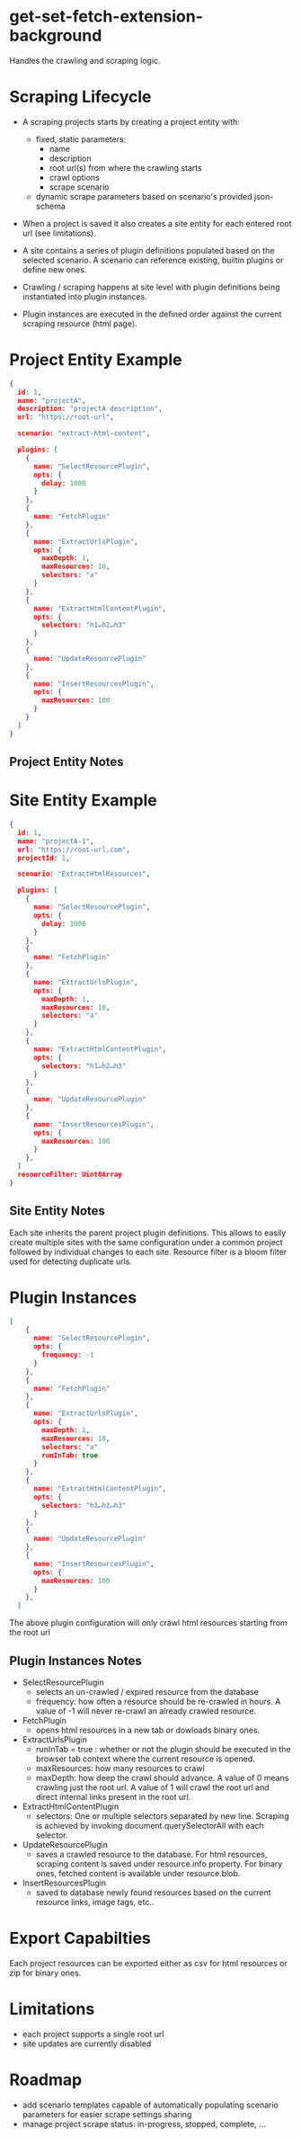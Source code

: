 # get-set-fetch-extension-background

Handles the crawling and scraping logic.

# Scraping Lifecycle
- A scraping projects starts by creating a project entity with:
  - fixed, static parameters:
    - name
    - description
    - root url(s) from where the crawling starts
    - crawl options
    - scrape scenario
  - dynamic scrape parameters based on scenario's provided json-schema

- When a project is saved it also creates a site entity for each entered root url (see limitations).
- A site contains a series of plugin definitions populated based on the selected scenario. A scenario can reference existing, builtin plugins or define new ones.
- Crawling / scraping happens at site level with plugin definitions being instantiated into plugin instances.
- Plugin instances are executed in the defined order against the current scraping resource (html page).


# Project Entity Example
```json
{
  id: 1,
  name: "projectA",
  description: "projectA description",
  url: "https://root-url",

  scenario: "extract-html-content",

  plugins: [
    {
      name: "SelectResourcePlugin",
      opts: {
        delay: 1000
      }
    },
    {
      name: "FetchPlugin"
    },
    {
      name: "ExtractUrlsPlugin",
      opts: {
        maxDepth: 1,
        maxResources: 10,
        selectors: "a"
      }
    },
    {
      name: "ExtractHtmlContentPlugin",
      opts: {
        selectors: "h1↵h2↵h3"
      }
    },
    {
      name: "UpdateResourcePlugin"
    },
    {
      name: "InsertResourcesPlugin",
      opts: {
        maxResources: 100
      }
    }
  ]
}
```

## Project Entity Notes


# Site Entity Example
```json
{
  id: 1,
  name: "projectA-1",
  url: "https://root-url.com",
  projectId: 1,

  scenario: "ExtractHtmlResources",

  plugins: [
    {
      name: "SelectResourcePlugin",
      opts: {
        delay: 1000
      }
    },
    {
      name: "FetchPlugin"
    },
    {
      name: "ExtractUrlsPlugin",
      opts: {
        maxDepth: 1,
        maxResources: 10,
        selectors: "a"
      }
    },
    {
      name: "ExtractHtmlContentPlugin",
      opts: {
        selectors: "h1↵h2↵h3"
      }
    },
    {
      name: "UpdateResourcePlugin"
    },
    {
      name: "InsertResourcesPlugin",
      opts: {
        maxResources: 100
      }
    },
  ]
  resourceFilter: Uint8Array
}
```

## Site Entity Notes
Each site inherits the parent project plugin definitions. This allows to easily create multiple sites with the same configuration under a common project followed by individual changes to each site.
Resource filter is a bloom filter used for detecting duplicate urls.

# Plugin Instances
```json
[
    {
      name: "SelectResourcePlugin",
      opts: {
        frequency: -1
      }
    },
    {
      name: "FetchPlugin"
    },
    {
      name: "ExtractUrlsPlugin",
      opts: {
        maxDepth: 1,
        maxResources: 10,
        selectors: "a"
        runInTab: true
      }
    },
    {
      name: "ExtractHtmlContentPlugin",
      opts: {
        selectors: "h1↵h2↵h3"
      }
    },
    {
      name: "UpdateResourcePlugin"
    },
    {
      name: "InsertResourcesPlugin",
      opts: {
        maxResources: 100
      }
    },
  ]
  ```

  The above plugin configuration will only crawl html resources starting from the root url

  ## Plugin Instances Notes
  - SelectResourcePlugin
    - selects an un-crawled / expired resource from the database
    - frequency: how often a resource should be re-crawled in hours. A value of -1 will never re-crawl an already crawled resource.
  - FetchPlugin
    - opens html resources in a new tab or dowloads binary ones.
  - ExtractUrlsPlugin
    - runInTab = true : whether or not the plugin should be executed in the browser tab context where the current resource is opened.
    - maxResources: how many resources to crawl
    - maxDepth: how deep the crawl should advance. A value of 0 means crawling just the root url. A value of 1 will crawl the root url and direct internal links present in the root url.
  - ExtractHtmlContentPlugin
    - selectors: One or multiple selectors separated by new line. Scraping is achieved by invoking document.querySelectorAll with each selector.
  - UpdateResourcePlugin
    - saves a crawled resource to the database. For html resources, scraping content is saved under resource.info property. For binary ones, fetched content is available under resource.blob.
  - InsertResourcesPlugin
    - saved to database newly found resources based on the current resource links, image tags, etc..

 # Export Capabilties
 Each project resources can be exported either as csv for html resources or zip for binary ones.

# Limitations
- each project supports a single root url
- site updates are currently disabled

# Roadmap
- add scenario templates capable of automatically populating scenario parameters for easier scrape settings sharing
- manage project scrape status: in-progress, stopped, complete, ...
